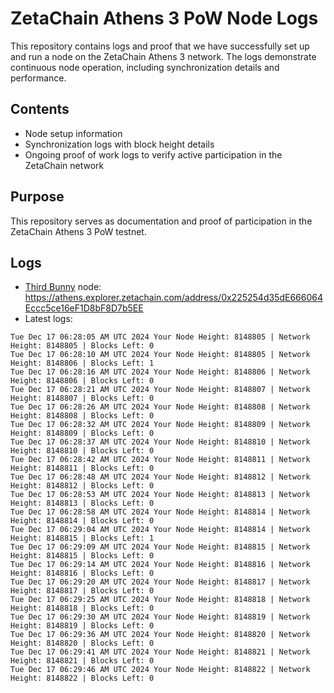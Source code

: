 # ZetaChain Athens 3 PoW Node Logs
This repository contains logs and proof that we have successfully set up and run a node on the ZetaChain Athens 3 network. The logs demonstrate continuous node operation, including synchronization details and performance.

## Contents
- Node setup information
- Synchronization logs with block height details
- Ongoing proof of work logs to verify active participation in the ZetaChain network

## Purpose
This repository serves as documentation and proof of participation in the ZetaChain Athens 3 PoW testnet.

## Logs

- [Third Bunny](https://thirdbunny.xyz/) node: https://athens.explorer.zetachain.com/address/0x225254d35dE666064Eccc5ce16eF1D8bF8D7b5EE
- Latest logs:
```
Tue Dec 17 06:28:05 AM UTC 2024 Your Node Height: 8148805 | Network Height: 8148805 | Blocks Left: 0
Tue Dec 17 06:28:10 AM UTC 2024 Your Node Height: 8148805 | Network Height: 8148806 | Blocks Left: 1
Tue Dec 17 06:28:16 AM UTC 2024 Your Node Height: 8148806 | Network Height: 8148806 | Blocks Left: 0
Tue Dec 17 06:28:21 AM UTC 2024 Your Node Height: 8148807 | Network Height: 8148807 | Blocks Left: 0
Tue Dec 17 06:28:26 AM UTC 2024 Your Node Height: 8148808 | Network Height: 8148808 | Blocks Left: 0
Tue Dec 17 06:28:32 AM UTC 2024 Your Node Height: 8148809 | Network Height: 8148809 | Blocks Left: 0
Tue Dec 17 06:28:37 AM UTC 2024 Your Node Height: 8148810 | Network Height: 8148810 | Blocks Left: 0
Tue Dec 17 06:28:42 AM UTC 2024 Your Node Height: 8148811 | Network Height: 8148811 | Blocks Left: 0
Tue Dec 17 06:28:48 AM UTC 2024 Your Node Height: 8148812 | Network Height: 8148812 | Blocks Left: 0
Tue Dec 17 06:28:53 AM UTC 2024 Your Node Height: 8148813 | Network Height: 8148813 | Blocks Left: 0
Tue Dec 17 06:28:58 AM UTC 2024 Your Node Height: 8148814 | Network Height: 8148814 | Blocks Left: 0
Tue Dec 17 06:29:04 AM UTC 2024 Your Node Height: 8148814 | Network Height: 8148815 | Blocks Left: 1
Tue Dec 17 06:29:09 AM UTC 2024 Your Node Height: 8148815 | Network Height: 8148815 | Blocks Left: 0
Tue Dec 17 06:29:14 AM UTC 2024 Your Node Height: 8148816 | Network Height: 8148816 | Blocks Left: 0
Tue Dec 17 06:29:20 AM UTC 2024 Your Node Height: 8148817 | Network Height: 8148817 | Blocks Left: 0
Tue Dec 17 06:29:25 AM UTC 2024 Your Node Height: 8148818 | Network Height: 8148818 | Blocks Left: 0
Tue Dec 17 06:29:30 AM UTC 2024 Your Node Height: 8148819 | Network Height: 8148819 | Blocks Left: 0
Tue Dec 17 06:29:36 AM UTC 2024 Your Node Height: 8148820 | Network Height: 8148820 | Blocks Left: 0
Tue Dec 17 06:29:41 AM UTC 2024 Your Node Height: 8148821 | Network Height: 8148821 | Blocks Left: 0
Tue Dec 17 06:29:46 AM UTC 2024 Your Node Height: 8148822 | Network Height: 8148822 | Blocks Left: 0
```
